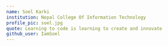 ```yaml
---
name: Soel Karki
institution: Nepal College Of Information Technology
profile_pic: soel.jpg
quote: Learning to code is learning to create and innovate
github_user: IamSoel
---
```

